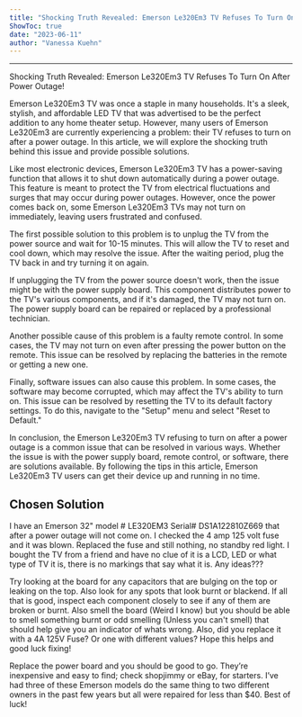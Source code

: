 ```yaml
---
title: "Shocking Truth Revealed: Emerson Le320Em3 TV Refuses To Turn On After Power Outage!"
ShowToc: true 
date: "2023-06-11"
author: "Vanessa Kuehn"
---
```

*****
Shocking Truth Revealed: Emerson Le320Em3 TV Refuses To Turn On After Power Outage!

Emerson Le320Em3 TV was once a staple in many households. It's a sleek, stylish, and affordable LED TV that was advertised to be the perfect addition to any home theater setup. However, many users of Emerson Le320Em3 are currently experiencing a problem: their TV refuses to turn on after a power outage. In this article, we will explore the shocking truth behind this issue and provide possible solutions.

Like most electronic devices, Emerson Le320Em3 TV has a power-saving function that allows it to shut down automatically during a power outage. This feature is meant to protect the TV from electrical fluctuations and surges that may occur during power outages. However, once the power comes back on, some Emerson Le320Em3 TVs may not turn on immediately, leaving users frustrated and confused.

The first possible solution to this problem is to unplug the TV from the power source and wait for 10-15 minutes. This will allow the TV to reset and cool down, which may resolve the issue. After the waiting period, plug the TV back in and try turning it on again.

If unplugging the TV from the power source doesn't work, then the issue might be with the power supply board. This component distributes power to the TV's various components, and if it's damaged, the TV may not turn on. The power supply board can be repaired or replaced by a professional technician.

Another possible cause of this problem is a faulty remote control. In some cases, the TV may not turn on even after pressing the power button on the remote. This issue can be resolved by replacing the batteries in the remote or getting a new one.

Finally, software issues can also cause this problem. In some cases, the software may become corrupted, which may affect the TV's ability to turn on. This issue can be resolved by resetting the TV to its default factory settings. To do this, navigate to the "Setup" menu and select "Reset to Default."

In conclusion, the Emerson Le320Em3 TV refusing to turn on after a power outage is a common issue that can be resolved in various ways. Whether the issue is with the power supply board, remote control, or software, there are solutions available. By following the tips in this article, Emerson Le320Em3 TV users can get their device up and running in no time.


## Chosen Solution
 I have an Emerson 32" model # LE320EM3
Serial# DS1A122810Z669 that after a power outage will not come on. I checked the 4 amp 125 volt fuse and it was blown. Replaced the fuse and still nothing, no standby red light. I bought the TV from a friend and have no clue of it is a LCD, LED or what type of TV it is, there is no markings that say what it is. Any ideas???

 Try looking at the board for any capacitors that are bulging on the top or leaking on the top. Also look for any spots that look burnt or blackend. If all that is good, inspect each component closely to see if any of them are broken or burnt. Also smell the board (Weird I know) but you should be able to smell something burnt or odd smelling (Unless you can't smell) that should help give you an indicator of whats wrong.
Also, did you replace it with a 4A 125V Fuse? Or one with different values?
Hope this helps and good luck fixing!

 Replace the power board and you should be good to go.  They’re inexpensive and easy to find; check shopjimmy or eBay, for starters. I’ve had three of these Emerson models do the same thing to two different owners in the past few years but all were repaired for less than $40.
Best of luck!




